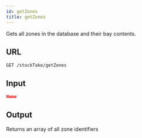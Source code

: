 ```yaml
---
id: getZones
title: getZones
---
```


Gets all zones in the database and their bay contents.
## URL
```http request
GET /stockTake/getZones
```

## Input
```json
None 
```

## Output
Returns an array of all zone identifiers
